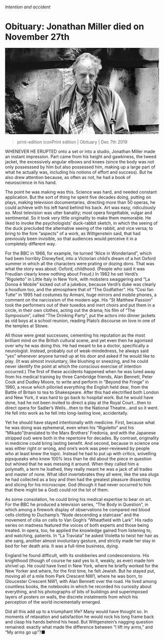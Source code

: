 ###### Intention and accident

# Obituary: Jonathan Miller died on November 27th 

![image](images/20191207_OBP003_0.jpg) 

> print-edition iconPrint edition | Obituary | Dec 7th 2019 

WHENEVER HE ERUPTED onto a set or into a studio, Jonathan Miller made an instant impression. Part came from his height and gawkiness, the tweed jacket, the excessively angular elbows and knees (since the body was not only possesssed by him but also possessed him, making up a large part of what he actually was, including his notions of effort and success). But he also drew attention because, as often as not, he had a book of neuroscience in his hand. 

The point he was making was this. Science was hard, and needed constant application. But the sort of thing he spent five decades doing, putting on plays, making television documentaries, directing more than 50 operas, he could achieve with his left hand behind his back. Art was easy, ridiculously so. Most television was utter banality; most opera forgettable, vulgar and sentimental. So it took very little originality to make them memorable. He liked to invoke the psychologists’ duck-rabbit sketch, in which the seeing of the duck precluded the alternative seeing of the rabbit, and vice versa; to bring to the fore “aspects” of a work, as Wittgenstein said, that had previously been invisible, so that audiences would perceive it in a completely different way. 

For the BBC in 1966, for example, he turned “Alice in Wonderland”, which had been horribly Disneyfied, into a Victorian child’s dream of a hot Oxford summer in which all the characters were prating or dozing dons. That was what the story was about: Oxford, childhood. (People who said it was Freudian clearly knew nothing about Freud.) In 1982 he set Verdi’s “Rigoletto” in Little Italy in New York, with mobsters swaggering and “La Donna è Mobile” kicked out of a jukebox, because Verdi’s duke was clearly a hoodlum too, and the atmosphere that of “The Godfather”. His “Così fan Tutte” in 1995 had costumes by Armani, huge mirrors and mobile phones, a comment on the narcissism of the modern age. His “St Matthew Passion” took the performers out of their tuxedos and inert choirs and put them in a circle, in their own clothes, acting out the drama; his film of “The Symposium”, called “The Drinking Party”, put the actors into dinner jackets as old boys at a school reunion, reading Plato’s discourse on love in one of the temples at Stowe. 

All those were great successes, cementing his reputation as the most brilliant mind on the British cultural scene, and yet even then he agonised over why he was doing this. He had meant to be a doctor, specifically a neurologist. Instead, probably out of weak-mindedness, he always said “yes” whenever anyone turned up at his door and asked if he would like to play. (It was almost involuntary, like blushing or sneezing, and he could never identify the point at which the conscious exercise of intention occurred.) The first of these accidents happened when he was lured away from his medical training by three Cambridge friends, Alan Bennett, Peter Cook and Dudley Moore, to write and perform in “Beyond the Fringe” in 1960, a revue which pilloried everything the English held dear, from the Battle of Britain to tea to Shakespeare. After this had electrified both London and New York, it was hard to go back to hospital work. But he would have done, had he not been invited to direct a play at the Royal Court…then to direct opera for Sadler’s Wells…then to the National Theatre…and so it went. He fell into work as he fell into long-lasting love, accidentally. 

Yet he should have stayed intentionally with medicine. First, because what he was doing was ephemeral, even when his “Rigoletto” and his “Mikado”(translated to the Marx Brothers’ Fredonia, and with the Japanese stripped out) were both in the repertoire for decades. By contrast, originality in medicine could bring lasting benefit. And second, because in science one was either right or wrong, and one’s work was peer-reviewed by people who at least knew the topic. Instead he had to put up with critics, snivelling pipsqueaks who knew 100% less than he did about the piece in question but whined that he was messing it around. When they called him a polymath, a term he loathed, they really meant he was a jack of all trades and master of none. What idiot invertebrates they all were, like the sea slugs he had collected as a boy and then had the greatest pleasure dissecting and slicing for his microscope. God (though it had never occurred to him that there might be a God) could rot the lot of them. 

As some consolation, he could bring his medical expertise to bear on art. For the BBC he produced a television series, “The Body in Question”, in which among a firework display of observations he compared red blood cells clotting to Duchamp’s “Nude descending a staircase” and the movement of cilia on cells to Van Gogh’s “Wheatfield with Lark”. His radio series on madness featured the voices of both experts and those being treated. In opera, too, he applied the knowledge gained from listening to, and watching, patients. In “La Traviata” he asked Violetta to twist her hair as she sang, another almost involuntary gesture, and strictly made her stay in bed for her death aria. It was a full-time business, dying. 

England he found difficult, with its snobberies and condescensions. His knighthood (though of course he said yes to it, weakly, as ever) made him shrivel up. He could have lived in New York, where he briefly worked for the New Yorker and where, for the first time, he felt Jewish. But he stayed put, moving all of a mile from Park Crescent NW1, where he was born, to Gloucester Crescent NW1, with Alan Bennett over the road. He lived among countless books, the notebooks in which he recorded his curiosity about everything, and his photographs of bits of buildings and superimposed layers of posters on walls, the discrete instalments from which his perception of the world incrementally emerged. 

Did all this add up to a triumphant life? Many would have thought so. In moments of relaxation and satisfaction he would rock his long frame back and clasp his hands behind his head. But Wittgenstein’s nagging question remained: exactly what made the difference between “I lift my arms,” and “My arms go up”?■ 

